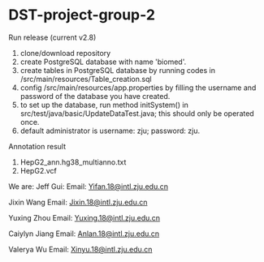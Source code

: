 # DST-project-group-2

Run release (current v2.8)
1. clone/download repository
2. create PostgreSQL database with name 'biomed'.
3. create tables in PostgreSQL database by running codes in /src/main/resources/Table_creation.sql
4. config /src/main/resources/app.properties by filling the username and password of the database you have created.
5. to set up the database, run method initSystem() in src/test/java/basic/UpdateDataTest.java; this should only be operated once.
6. default administrator is username: zju; password: zju.

Annotation result
1. HepG2_ann.hg38_multianno.txt
2. HepG2.vcf

We are:
Jeff Gui: Email: Yifan.18@intl.zju.edu.cn

Jixin Wang Email: Jixin.18@intl.zju.edu.cn

Yuxing Zhou Email: Yuxing.18@intl.zju.edu.cn

Caiylyn Jiang Email: Anlan.18@intl.zju.edu.cn

Valerya Wu Email: Xinyu.18@intl.zju.edu.cn
